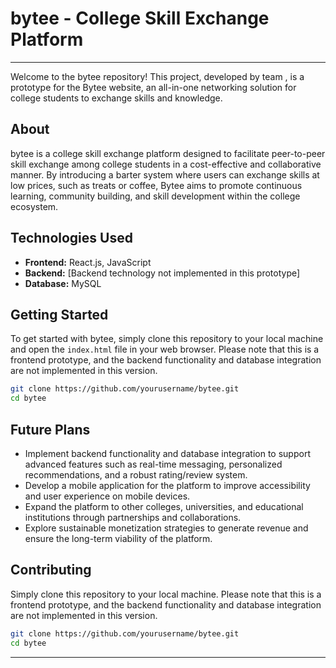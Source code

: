 # bytee - College Skill Exchange Platform

---

Welcome to the bytee repository! This project, developed by team <placeholders>, is a prototype for the Bytee website, an all-in-one networking solution for college students to exchange skills and knowledge.

## About

bytee is a college skill exchange platform designed to facilitate peer-to-peer skill exchange among college students in a cost-effective and collaborative manner. By introducing a barter system where users can exchange skills at low prices, such as treats or coffee, Bytee aims to promote continuous learning, community building, and skill development within the college ecosystem.

## Technologies Used

- **Frontend:** React.js, JavaScript
- **Backend:** [Backend technology not implemented in this prototype]
- **Database:** MySQL

## Getting Started

To get started with bytee, simply clone this repository to your local machine and open the `index.html` file in your web browser. Please note that this is a frontend prototype, and the backend functionality and database integration are not implemented in this version.

```bash
git clone https://github.com/yourusername/bytee.git
cd bytee
```

## Future Plans

- Implement backend functionality and database integration to support advanced features such as real-time messaging, personalized recommendations, and a robust rating/review system.
- Develop a mobile application for the platform to improve accessibility and user experience on mobile devices.
- Expand the platform to other colleges, universities, and educational institutions through partnerships and collaborations.
- Explore sustainable monetization strategies to generate revenue and ensure the long-term viability of the platform.

## Contributing

Simply clone this repository to your local machine. Please note that this is a frontend prototype, and the backend functionality and database integration are not implemented in this version.

```bash
git clone https://github.com/yourusername/bytee.git
cd bytee
```
---
